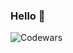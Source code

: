 ### Hello 👋

![Codewars](https://github.r2v.ch/codewars?user=alwanWicaksono&name=true&top_languages=true&stroke=%23BB432C&theme=gradient)
<!--
**alwanWicaksono/alwanwicaksono** is a ✨ _special_ ✨ repository because its `README.md` (this file) appears on your GitHub profile.

Here are some ideas to get you started:

- 🔭 I’m currently working on ...
- 🌱 I’m currently learning ...
- 👯 I’m looking to collaborate on ...
- 🤔 I’m looking for help with ...
- 💬 Ask me about ...
- 📫 How to reach me: ...
- 😄 Pronouns: ...
- ⚡ Fun fact: ...
-->
